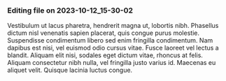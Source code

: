 

### Editing file on 2023-10-12_15-30-02

Vestibulum ut lacus pharetra, hendrerit magna ut, lobortis nibh. Phasellus dictum nisl venenatis sapien placerat, quis congue purus molestie. Suspendisse condimentum libero sed enim fringilla condimentum. Nam dapibus est nisi, vel euismod odio cursus vitae. Fusce laoreet vel lectus a blandit. Aliquam elit nisi, sodales eget dictum vitae, rhoncus at felis. Aliquam consectetur nibh nulla, vel fringilla justo varius id. Maecenas eu aliquet velit. Quisque lacinia luctus congue.


